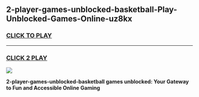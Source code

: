 
## 2-player-games-unblocked-basketball-Play-Unblocked-Games-Online-uz8kx
<h3>
<a href="https://premium76.site?title=2-player-games-unblocked-basketball&ref=24A">CLICK TO PLAY</a></h3>
<hr>

<h3>
<a href="https://premium76.site?title=2-player-games-unblocked-basketball&ref=24A">CLICK 2 PLAY</a>
  
</h3>

<a href="https://premium76.site?title=2-player-games-unblocked-basketball&ref=24A"><img src="https://clearcache.store/games.png"></a>


**2-player-games-unblocked-basketball games unblocked: Your Gateway to Fun and Accessible Online Gaming**
